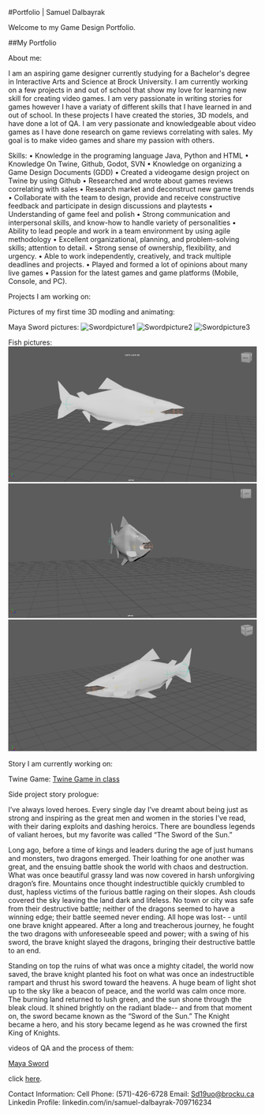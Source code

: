 #Portfolio | Samuel Dalbayrak

 Welcome to my Game Design Portfolio.
 
 ##My Portfolio

 About me:
 
I am an aspiring game designer currently studying for a Bachelor's degree in Interactive Arts and Science at Brock University. I am currently working on a few projects in and out of school that show my love for learning new skill for creating video games. I am very passionate in writing stories for games however I have a variaty of different skills that I have learned in and out of school. In these projects I have created the stories, 3D models, and have done a lot of QA. I am very passionate and knowledgeable about video games as I have done research on game reviews correlating with sales. My goal is to make video games and share my passion with others.

Skills:
 • Knowledge in the programing language Java, Python and HTML
 • Knowledge On Twine, Github, Godot, SVN
 • Knowledge on organizing a Game Design Documents (GDD)
 • Created a videogame design project on Twine by using Github
 • Researched and wrote about games reviews correlating with sales
 • Research market and deconstruct new game trends
 • Collaborate with the team to design, provide and receive constructive feedback and participate in design discussions and playtests
 • Understanding of game feel and polish
 • Strong communication and interpersonal skills, and know-how to handle variety of personalities
 • Ability to lead people and work in a team environment by using agile methodology
 • Excellent organizational, planning, and problem-solving skills; attention to detail.
 • Strong sense of ownership, flexibility, and urgency.
 • Able to work independently, creatively, and track multiple deadlines and projects.
 • Played and formed a lot of opinions about many live games
 • Passion for the latest games and game platforms (Mobile, Console, and PC).


Projects I am working on:

Pictures of my first time 3D modling and animating:
 
 Maya Sword pictures:
![Swordpicture1](https://github.com/Samuelbly/Portfolio/assets/90357953/e607bd81-87d8-44db-bfe5-224ce41960b2)
![Swordpicture2](https://github.com/Samuelbly/Portfolio/assets/90357953/d83ba1ea-72cd-4deb-adb9-4cc141f5d21f)
![Swordpicture3](https://github.com/Samuelbly/Portfolio/assets/90357953/2f8766b9-c61d-4967-a2e8-9b4e184597b1)

Fish pictures:
![Fishpicture1](Fishpicture1.png)
![Fishpicture2](Fishpicture2.png)
![Fishpicture3](Fishpicture3.png)

Story I am currently working on:
 
 Twine Game:
  [Twine Game in class](https://samuelbly.github.io/IASC-1p04/final_build/IASC%201P04%20Game%20Prototype%20Tunnels%20of%20Light_FinalBuild10.html)

 Side project story prologue:

 I’ve always loved heroes. Every single day I’ve dreamt about being just as strong and inspiring as the great men and women in the stories I’ve read, with their daring exploits and dashing heroics. There are boundless 
 legends of valiant heroes, but my favorite was called “The Sword of the Sun.” 

 Long ago, before a time of kings and leaders during the age of just humans and monsters, two dragons emerged. Their loathing for one another was great, and the ensuing battle shook the world with chaos and destruction. 
 What was once beautiful grassy land was now covered in harsh unforgiving dragon’s fire. Mountains once thought indestructible quickly crumbled to dust, hapless victims of the furious battle raging on their slopes. Ash 
 clouds covered the sky leaving the land dark and lifeless. No town or city was safe from their destructive battle; neither of the dragons seemed to have a winning edge; their battle seemed never ending. All hope was 
 lost- - until one brave knight appeared. After a long and treacherous journey, he fought the two dragons with unforeseeable speed and power; with a swing of his sword, the brave knight slayed the dragons, bringing their 
 destructive battle to an end. 

 Standing on top the ruins of what was once a mighty citadel, the world now saved, the brave knight planted his foot on what was once an indestructible rampart and thrust his sword toward the heavens. A huge beam of light 
 shot up to the sky like a beacon of peace, and the world was calm once more. The burning land returned to lush green, and the sun shone through the bleak cloud. It shined brightly on the radiant blade-- and from that 
 moment on, the sword became known as the “Sword of the Sun.” The Knight became a hero, and his story became legend as he was crowned the first King of Knights. 

 
  

videos of QA and the process of them:



 [Maya Sword](https://github.com/Samuelbly/Portfolio/blob/main/SwordJustincasefile.mb)



 
 
 click [here](https://samuelbly.github.io/Portfolio//Portfolio_builds/Game_Design_Portfolio/Portfolio3.html).

 Contact Information:
Cell Phone: (571)-426-6728
Email: Sd19uo@brocku.ca
Linkedin Profile: linkedin.com/in/samuel-dalbayrak-709716234
